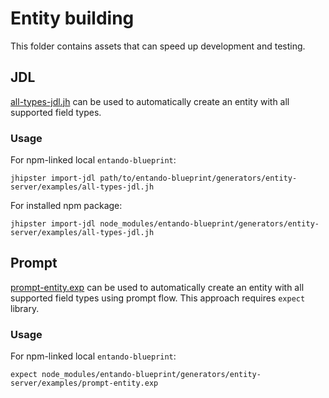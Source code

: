 # Entity building

This folder contains assets that can speed up development and testing.

## JDL

[all-types-jdl.jh](all-types-jdl.jh) can be used to automatically create an entity with all supported field types.

### Usage

For npm-linked local `entando-blueprint`:

`jhipster import-jdl path/to/entando-blueprint/generators/entity-server/examples/all-types-jdl.jh`

For installed npm package:

`jhipster import-jdl node_modules/entando-blueprint/generators/entity-server/examples/all-types-jdl.jh`


## Prompt

[prompt-entity.exp](prompt-entity.exp) can be used to automatically create an entity with all supported field types using prompt flow. This approach requires `expect` library.

### Usage

For npm-linked local `entando-blueprint`:

`expect node_modules/entando-blueprint/generators/entity-server/examples/prompt-entity.exp`
